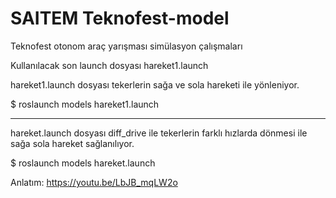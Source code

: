 # SAITEM Teknofest-model
Teknofest otonom araç yarışması simülasyon çalışmaları


Kullanılacak son launch dosyası hareket1.launch

hareket1.launch dosyası tekerlerin sağa ve sola hareketi ile yönleniyor.

$ roslaunch models hareket1.launch

-----------------------

hareket.launch dosyası diff_drive ile tekerlerin farklı hızlarda dönmesi ile sağa sola hareket sağlanılıyor.


$ roslaunch models hareket.launch



Anlatım: https://youtu.be/LbJB_mqLW2o
